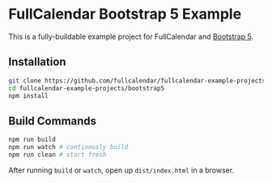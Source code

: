 
# FullCalendar Bootstrap 5 Example

This is a fully-buildable example project for FullCalendar and [Bootstrap 5][Bootstrap].


## Installation

```bash
git clone https://github.com/fullcalendar/fullcalendar-example-projects.git
cd fullcalendar-example-projects/bootstrap5
npm install
```

## Build Commands

```bash
npm run build
npm run watch # continously build
npm run clean # start fresh
```

After running `build` or `watch`, open up `dist/index.html` in a browser.

[Bootstrap]: https://getbootstrap.com/
